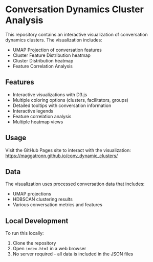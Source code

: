 # Conversation Dynamics Cluster Analysis

This repository contains an interactive visualization of conversation dynamics clusters. The visualization includes:

- UMAP Projection of conversation features
- Cluster Feature Distribution heatmap
- Cluster Distribution heatmap
- Feature Correlation Analysis

## Features

- Interactive visualizations with D3.js
- Multiple coloring options (clusters, facilitators, groups)
- Detailed tooltips with conversation information
- Interactive legends
- Feature correlation analysis
- Multiple heatmap views

## Usage

Visit the GitHub Pages site to interact with the visualization: https://maggatronn.github.io/conv_dynamic_clusters/

## Data

The visualization uses processed conversation data that includes:
- UMAP projections
- HDBSCAN clustering results
- Various conversation metrics and features

## Local Development

To run this locally:
1. Clone the repository
2. Open `index.html` in a web browser
3. No server required - all data is included in the JSON files 